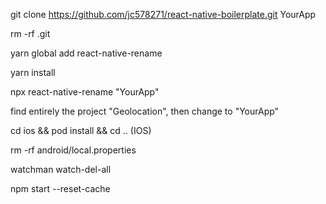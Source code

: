 git clone https://github.com/jc578271/react-native-boilerplate.git YourApp

rm -rf .git

yarn global add react-native-rename

yarn install

npx react-native-rename "YourApp"

find entirely the project "Geolocation", then change to "YourApp"

cd ios && pod install && cd .. (IOS)

rm -rf android/local.properties
  
watchman watch-del-all
  
npm start --reset-cache
